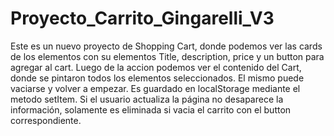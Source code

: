 # Proyecto_Carrito_Gingarelli_V3
Este es un nuevo proyecto de Shopping Cart, donde podemos ver las cards de los elementos con su elementos Title, description, price y un button para agregar al cart.
Luego de la accion podemos ver el contenido del Cart, donde se pintaron todos los elementos seleccionados.
El mismo puede vaciarse y volver a empezar.
Es guardado en localStorage mediante el metodo setItem.
Si el usuario actualiza la página no desaparece la información, solamente es eliminada si vacia el carrito con el button correspondiente.
